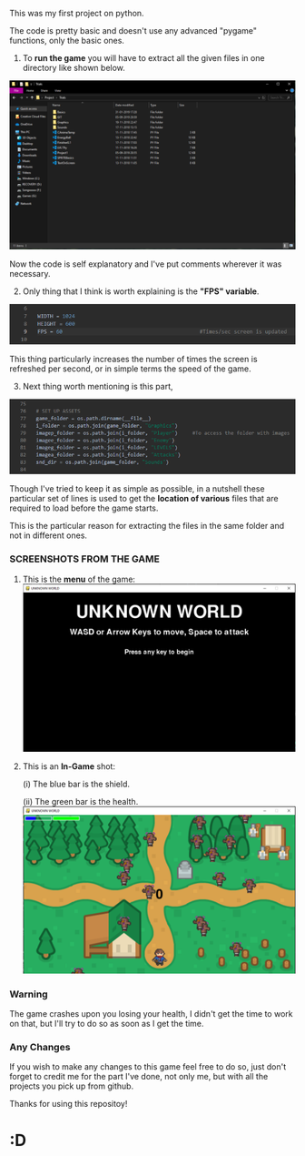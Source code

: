 This was my first project on python.

The code is pretty basic and doesn't use any advanced "pygame" functions, only the basic ones.

1. To **run the game** you will have to extract all the given files in one directory like shown below.

![](Images/Folder.PNG) 

Now the code is self explanatory and I've put comments wherever it was necessary.

2. Only thing that I think is worth explaining is the **"FPS" variable**.

![](Images/SS%20Fps.PNG)

This thing particularly increases the number of times the screen is refreshed per second, or in simple terms the speed of the game.

3. Next thing worth mentioning is this part, 

![](Images/SS%20Directories.PNG)

Though I've tried to keep it as simple as possible, in a nutshell these particular set of lines is used to get the **location of various** files that are required to load before the game starts.

This is the particular reason for extracting the files in the same folder and not in different ones.

### SCREENSHOTS FROM THE GAME

1. This is the **menu** of the game:
![](Images/SS%20Menu.PNG)

2. This is an **In-Game** shot:
    
    (i) The blue bar is the shield.
    
    (ii) The green bar is the health.
    ![](Images/SS%201.PNG)
    
### Warning
The game crashes upon you losing your health, I didn't get the time to work on that, but I'll try to do so as soon as I get the time.

### Any Changes 
If you wish to make any changes to this game feel free to do so, just don't forget to credit me for the part I've done, not only me, but with all the projects you pick up from github.

Thanks for using this repositoy! 

# :D
